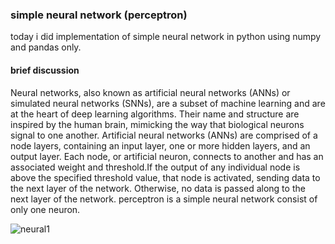 ### simple neural network (perceptron)
today i did implementation of simple neural network in python using numpy and pandas only.
#### brief discussion
Neural networks, also known as artificial neural networks (ANNs) or simulated neural networks (SNNs), are a subset of machine learning and are at the heart of deep learning algorithms. Their name and structure are inspired by the human brain, mimicking the way that biological neurons signal to one another.
Artificial neural networks (ANNs) are comprised of a node layers, containing an input layer, one or more hidden layers, and an output layer. Each node, or artificial neuron, connects to another and has an associated weight and threshold.If the output of any individual node is above the specified threshold value, that node is activated, sending data to the next layer of the network. Otherwise, no data is passed along to the next layer of the network.
perceptron is a simple neural network consist of only one neuron.

![neural1](https://github.com/sajalozair/summerAIinternship/assets/138657622/61b1cd8c-4c81-442d-ace4-d4dc555b491d)

